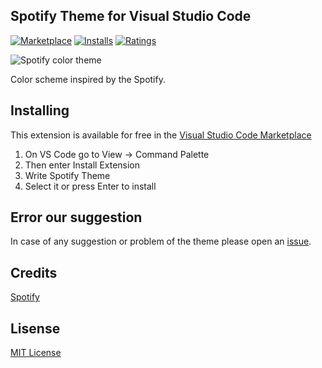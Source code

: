 ## Spotify Theme for Visual Studio Code

[![Marketplace](https://vsmarketplacebadge.apphb.com/version/oguhpereira.spotify-color-theme.svg )](https://marketplace.visualstudio.com/items?itemName=oguhpereira.spotify-color-theme) [![Installs](https://vsmarketplacebadge.apphb.com/installs-short/oguhpereira.spotify-color-theme.svg )](https://marketplace.visualstudio.com/items?itemName=oguhpereira.spotify-color-theme) [![Ratings](https://vsmarketplacebadge.apphb.com/rating-short/oguhpereira.spotify-color-theme.svg )](https://marketplace.visualstudio.com/items?itemName=oguhpereira.spotify-color-theme)

![Spotify color theme](https://raw.githubusercontent.com/oguhpereira/vscode-spotify-theme/master/assets/screenshot.png)

Color scheme inspired by the Spotify.

## Installing

This extension is available for free in the [Visual Studio Code Marketplace](https://marketplace.visualstudio.com/items?itemName=oguhpereira.spotify-color-theme)

1. On VS Code go to View -> Command Palette
2. Then enter Install Extension
3. Write Spotify Theme
4. Select it or press Enter to install

## Error our suggestion

 In case of any suggestion or problem of the theme please open an [issue](https://github.com/oguhpereira/vscode-spotify-theme/issues).

## Credits

[Spotify](https://www.spotify.com/)

## Lisense

[MIT License](https://github.com/oguhpereira/vscode-spotify-theme/blob/master/LICENSE)
